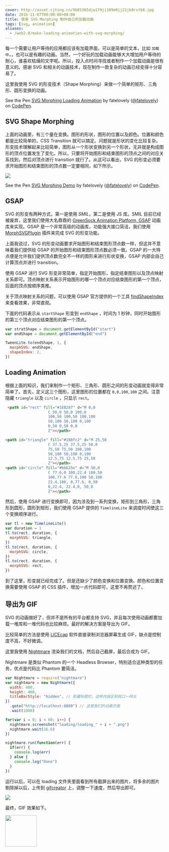```yaml
---
cover: http://asset.cjting.cn/9b85365djw1f9ji109m0jj21jk0rstb8.jpg
date: 2016-11-07T00:00:00+08:00
title: 使用 SVG Morphing 制作自己的加载动画
tags: [svg, animation]
aliases:
  - /web2.0/make-loading-animation-with-svg-morphing/
---
```

每一个需要让用户等待的应用都应该有加载界面，可以是简单的文本，比如 `加载中…`，也可以是有趣的动画。当然，一个好玩的加载动画能够大大增加用户等待的耐心，谁喜欢枯燥的文字呢。所以，投入点时间寻找或者制作一个加载动画是很有意义的。感谢 SVG 和相关的动画技术，现在制作一款复杂的动画已经变得十分容易了。

这里我使用 SVG 的形变技术（Shape Morphing）来做一个简单的矩形、三角形、圆形变换的动画。

<!--more-->

<p data-height="500" data-theme-id="light" data-slug-hash="QGwMXP" data-default-tab="result" data-user="fatelovely" data-embed-version="2" data-pen-title="SVG Morphing Loading Animation" class="codepen">See the Pen <a href="http://codepen.io/fatelovely/pen/QGwMXP/">SVG Morphing Loading Animation</a> by fatelovely (<a href="http://codepen.io/fatelovely">@fatelovely</a>) on <a href="http://codepen.io">CodePen</a>.</p>
<script async src="https://production-assets.codepen.io/assets/embed/ei.js"></script>

## SVG Shape Morphing

上面的动画里，有三个量在变换。图形的形状，图形的位置以及颜色。位置和颜色都是比较简单的，CSS Transition 就可以搞定。问题就是形状的变化比较复杂。形变技术理解起来比较简单，图形从一个形状变换到另一个形状，无非就是构成图形的顶点位置发生了变化。所以，只要将开始图形和结束图形的顶点之间的对应关系找到，然后对顶点进行 transition 就行了。从这可以看出，SVG 的形变必须要求开始图形和结束图形的顶点数一定要相同，如下所示。

![](http://asset.cjting.cn/9b85365dgw1f9jdl0i3e2g20a008gh6t.gif)

<p data-height="500" data-theme-id="light" data-slug-hash="XNJBOy" data-default-tab="result" data-user="fatelovely" data-embed-version="2" data-pen-title="SVG Morphing Demo" class="codepen">See the Pen <a href="http://codepen.io/fatelovely/pen/XNJBOy/">SVG Morphing Demo</a> by fatelovely (<a href="http://codepen.io/fatelovely">@fatelovely</a>) on <a href="http://codepen.io">CodePen</a>.</p>
<script async src="https://production-assets.codepen.io/assets/embed/ei.js"></script>

## GSAP

SVG 的形变有两种方式，第一是使用 *SMIL*，第二是使用 JS 库。SMIL 目前已经被废弃，这里我们使用大名鼎鼎的 [GreenSock Animation Platform, GSAP](http://greensock.com/gsap) 动画库来实现。GSAP 是一个非常高级的动画库，功能强大接口简洁，我们使用 [MorphSVGPlugin](https://greensock.com/morphSVG) 插件来完成 SVG 的形变功能。

上面我说过，SVG 的形变动画要求开始图形和结束图形顶点数一样，但这并不意味着我们提供给 GSAP 的开始图形和结束图形顶点数必须一致。GSAP 的一大特点便是允许我们提供顶点数完全不一样的图形来进行形状变换，GSAP 内部会自己计算顶点并进行 transition。

使用 GSAP 进行 SVG 形变非常简单，指定开始图形，指定结束图形以及顶点映射关系即可。顶点映射关系表示开始图形的哪一个顶点对应结束图形的第一个顶点，后面的顶点按顺序类推。

关于顶点映射关系的问题，可以使用 GSAP 官方提供的一个工具 [findShapeIndex](http://codepen.io/GreenSock/pen/LpxOqR) 来查看效果，非常直观。

下面的代码表示从 `startShape` 形变到 `endShape` ，时间为 1 秒钟，同时开始图形的第三个顶点对应结束图形的第一个顶点。

```javascript
var stratShape = document.getElementById("start")
var endShape = document.getElementById("end")

TweenLite.to(endShape, 1, {
  morphSVG: endShape,
  shapeIndex: 2,
})
```

## Loading Animation

根据上面的知识，我们来制作一个矩形、三角形、圆形之间的形变动画就变得非常简单了。首先，定义这三个图形，这里图形的位置都在 `0,0,100,100` 之间。注意隐藏 `triangle` 以及 `circle` ，只显示 `rect`。

```html
 <path id="rect" fill="#1EB287" d="M 0,0
                   C 50,0 50,0 100,0
                   100,50 100,50 100,100
                   50,100 50,100 0,100
                   0,50 0,50 0,0
                   Z"></path>

<path id="triangle" fill="#188fc2" d="M 25,50
                   C 37.5,25 37.5,25 50,0
                   75,50 75,50 100,100
                   50,100 50,100 0,100
                   12.5,75 12.5,75 25,50
                   Z"></path>
<path id="circle" fill="#bb625e" d="M 50,0
                   C 77.6,0 100,22.4 100,50
                   100,77.6 77.6,100 50,100
                   22.4,100, 0,77.6, 0,50
                   0,22.4, 22.4,0, 50,0
                   Z"></path>
```

然后，使用 GSAP 进行变换即可，因为涉及到一系列变换，矩形到三角形，三角形到圆形，圆形到矩形，我们使用 GSAP 提供的 `TimelineLite` 来调度时间使这三个变换顺序进行。

```javascript
var tl = new TimelineLite()
var duration = 1
tl.to(rect, duration, {
  morphSVG: triangle,
})
tl.to(rect, duration, {
  morphSVG: circle,
})
tl.to(rect, duration, {
  morphSVG: rect,
})
```

到了这里，形变就已经完成了。但是还缺少了颜色变换和位置变换。颜色和位置变换需要使用 GSAP 的 CSS 插件，增加一点代码即可，这里不再赘述了。

## 导出为 GIF

SVG 的动画做好了，但并不是所有的平台都支持 SVG，并且每次使用动画都要加载一堆库和一堆代码也比较麻烦。最好的解决方案是导出为 GIF。

比较简单的方法是使用 [LICEcap](http://www.cockos.com/licecap/) 软件直接录制浏览器屏幕生成 GIF，缺点是控制度不高，不好微调。

这里我使用 [Nightmare](www.nightmarejs.org) 渲染我们的文档，然后自己截屏，最后合成为 GIF。

Nightmare 是类似 Phantom 的一个 Headless Browser，特别适合这种类型的任务，优点是代码比 Phantom 要简洁。

```javascript
var Nightmare = require("nightmare")
var nightmare = new Nightmare({
  width: 400,
  height: 400,
  titleBarStyle: "hidden", // 影藏标题栏，这样内容区和视口一样大
})
  .goto("http://localhost:8080") // 这是我们的动画页面
  .wait(1000)

for(var i = 0; i < 60; i++) {
  nightmare.screenshot("loading/loading_" + i + ".png")
  nightmare.wait(16.6)
})

nightmare.run(function(err) {
  if(err) {
    console.log(err)
  } else {
    console.log("Done")
  }
})
```

运行以后，可以在 loading 文件夹里面看到所有截屏出来的图片，将多余的图片剔除掉以后，上传到 [gifcreator](http://gifcreator.me/) 上，调整一下速度，然后导出即可。

![](http://asset.cjting.cn/9b85365djw1f9jheun5t8j20rt0r60yg.jpg)

最终，GIF 效果如下。

<img width="100" src="http://asset.cjting.cn/9b85365djw1f9jhfdkgy8g20b40b4wfc.gif">
